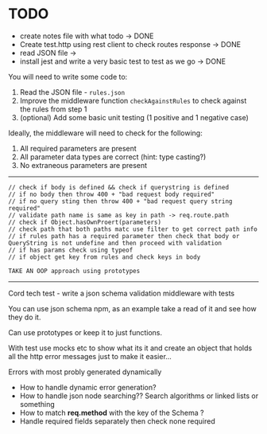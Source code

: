 # TODO

- create notes file with what todo -> DONE
- Create test.http using rest client to check routes response -> DONE
- read JSON file ->
- install jest and write a very basic test to test as we go -> DONE

You will need to write some code to:

1. Read the JSON file - `rules.json`
2. Improve the middleware function `checkAgainstRules` to check against the rules from step 1
3. (optional) Add some basic unit testing (1 positive and 1 negative case)

Ideally, the middleware will need to check for the following:

1. All required parameters are present
2. All parameter data types are correct (hint: type casting?)
3. No extraneous parameters are present

---

    // check if body is defined && check if querystring is defined
    // if no body then throw 400 + "bad request body required"
    // if no query sting then throw 400 + "bad request query string required"
    // validate path name is same as key in path -> req.route.path
    // check if Object.hasOwnProert(parameters)
    // check path that both paths matc use filter to get correct path info
    // if rules path has a required parameter then check that body or QueryString is not undefine and then proceed with validation
    // if has params check using typeof
    // if object get key from rules and check keys in body

    TAKE AN OOP approach using prototypes

---

Cord tech test - write a json schema validation middleware with tests

You can use json schema npm, as an example take a read of it and see how they do it.

Can use prototypes or keep it to just functions.

With test use mocks etc to show what its it and create an object that holds all the http error messages just to make it easier…

Errors with most probly generated dynamically

- How to handle dynamic error generation?
- How to handle json node searching?? Search algorithms or linked lists or something
- How to match **req.method** with the key of the Schema ?
- Handle required fields separately then check none required
